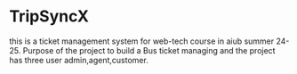 # TripSyncX
this is a ticket management system for web-tech course in aiub summer 24-25. Purpose of the project to build a  Bus ticket managing and the project has three user admin,agent,customer. 

